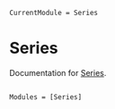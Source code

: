 ```@meta
CurrentModule = Series
```

# Series

Documentation for [Series](https://github.com/gianeering/Series.jl).

```@index
```

```@autodocs
Modules = [Series]
```
